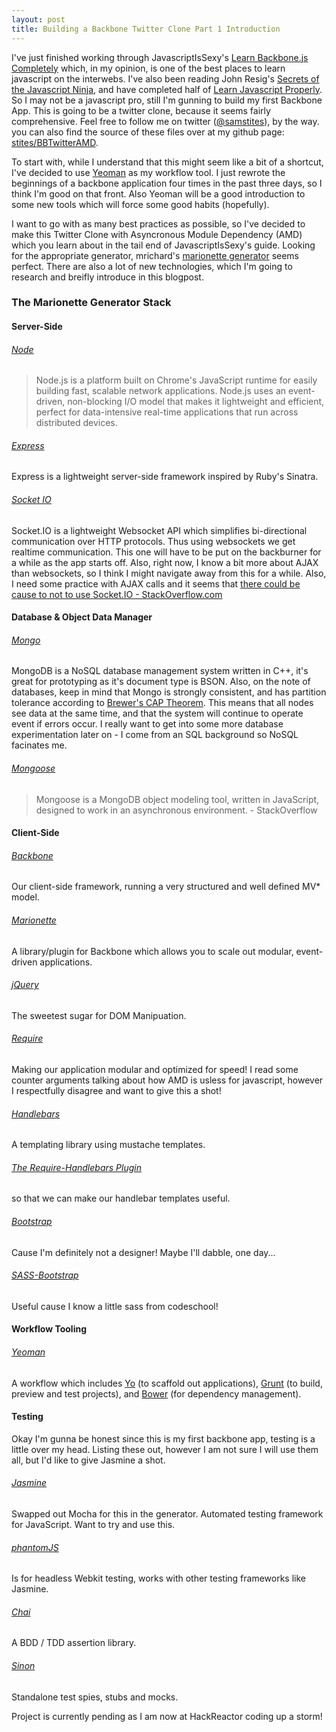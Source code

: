 ```yaml
---
layout: post
title: Building a Backbone Twitter Clone Part 1 Introduction
---
```



I've just finished working through JavascriptIsSexy's [Learn Backbone.js Completely][jsbb] which, in my opinion, is one of the best places to learn javascript on the interwebs. I've also been reading John Resig's [Secrets of the Javascript Ninja][ninja], and have completed half of [Learn Javascript Properly][jsjs]. So I may not be a javascript pro, still I'm gunning to build my first Backbone App. This is going to be a twitter clone, because it seems fairly comprehensive. Feel free to follow me on twitter ([@samstites][twitter]), by the way. you can also find the source of these files over at my github page: [stites/BBTwitterAMD][ghtwitter].

To start with, while I understand that this might seem like a bit of a shortcut, I've decided to use [Yeoman][yio] as my workflow tool. I just rewrote the beginnings of a backbone application four times in the past three days, so I think I'm good on that front. Also Yeoman will be a good introduction to some new tools which will force some good habits (hopefully).

I want to go with as many best practices as possible, so I've decided to make this Twitter Clone with Asyncronous Module Dependency (AMD) which you learn about in the tail end of JavascriptIsSexy's guide. Looking for the appropriate generator, mrichard's [marionette generator][gen] seems perfect. There are also a lot of new technologies, which I'm going to research and breifly introduce in this blogpost.

### The Marionette Generator Stack
#### Server-Side
###### [Node](http://nodejs.org/)
> Node.js is a platform built on Chrome's JavaScript runtime for easily building fast, scalable network applications. Node.js uses an event-driven, non-blocking I/O model that makes it lightweight and efficient, perfect for data-intensive real-time applications that run across distributed devices.

###### [Express](http://expressjs.com/)
Express is a lightweight server-side framework inspired by Ruby's Sinatra.

###### [Socket IO](http://socket.io/)
Socket.IO is a lightweight Websocket API which simplifies bi-directional communication over HTTP protocols. Thus using websockets we get realtime communication. This one will have to be put on the backburner for a while as the app starts off. Also, right now, I know a bit more about AJAX than websockets, so I think I might navigate away from this for a while. Also, I need some practice with AJAX calls and it seems that [there could be cause to not to use Socket.IO - StackOverflow.com][socketio]

#### Database & Object Data Manager

###### [Mongo](http://www.mongodb.org/)
MongoDB is a NoSQL database management system written in C++, it's great for prototyping as it's document type is BSON. Also, on the note of databases, keep in mind that Mongo is strongly consistent, and has partition tolerance according to [Brewer's CAP Theorem][CAP]. This means that all nodes see data at the same time, and that the system will continue to operate event if errors occur. I really want to get into some more database experimentation later on - I come from an SQL background so NoSQL facinates me.

###### [Mongoose](http://mongoosejs.com)
>Mongoose is a MongoDB object modeling tool, written in JavaScript, designed to work in an asynchronous environment. - StackOverflow

#### Client-Side

###### [Backbone](http://backbonejs.org/)
Our client-side framework, running a very structured and well defined MV* model.

###### [Marionette](http://marionettejs.com/)
A library/plugin for Backbone which allows you to scale out modular, event-driven applications.

###### [jQuery](http://jquery.com/)
The sweetest sugar for DOM Manipuation.

###### [Require](http://requirejs.org/)
Making our application modular and optimized for speed! I read some counter arguments talking about how AMD is usless for javascript, however I respectfully disagree and want to give this a shot!

###### [Handlebars](http://handlebarsjs.com/)
A templating library using mustache templates.

###### [The Require-Handlebars Plugin](https://github.com/SlexAxton/require-handlebars-plugin)
so that we can make our handlebar templates useful.

###### [Bootstrap](http://twitter.github.io/bootstrap)
Cause I'm definitely not a designer! Maybe I'll dabble, one day...

###### [SASS-Bootstrap](https://github.com/thomas-mcdonald/bootstrap-sass)
Useful cause I know a little sass from codeschool!

#### Workflow Tooling

###### [Yeoman](http://yeoman.io/)
A workflow which includes [Yo](https://github.com/yeoman/yo) (to scaffold out applications), [Grunt](http://gruntjs.com/) (to build, preview and test projects), and [Bower](http://bower.io/) (for dependency management).

#### Testing
Okay I'm gunna be honest since this is my first backbone app, testing is a little over my head. Listing these out, however I am not sure I will use them all, but I'd like to give Jasmine a shot.

###### [Jasmine](http://pivotal.github.io/jasmine//)
Swapped out Mocha for this in the generator. Automated testing framework for JavaScript. Want to try and use this.

###### [phantomJS](http://phantomjs.org/)
Is for headless Webkit testing, works with other testing frameworks like Jasmine.

###### [Chai](http://chaijs.com/)
A BDD / TDD assertion library.

###### [Sinon](http://sinonjs.org/)
Standalone test spies, stubs and mocks.

Project is currently pending as I am now at HackReactor coding up a storm!



[CAP]: https://en.wikipedia.org/wiki/CAP_theorem
[gen]: https://github.com/mrichard/generator-marionette
[ghtwitter]: https://github.com/stites/BBTwitterAMD
[twitter]: https://twitter.com/samstites
[jsjs]: javascriptissexy.com/how-to-learn-javascript-properly/
[ninja]: http://jsninja.com/
[jsbb]: http://javascriptissexy.com/learn-backbone-js-completely/
[yio]: http://yeoman.io/
[socketio]: http://stackoverflow.com/questions/4848642/what-is-the-disadvantage-of-using-websocket-socket-io-where-ajax-will-do
